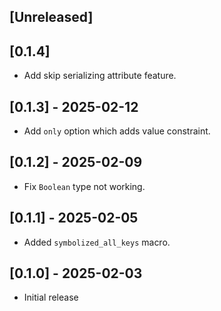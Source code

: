 ## [Unreleased]

## [0.1.4]

- Add skip serializing attribute feature.

## [0.1.3] - 2025-02-12

- Add `only` option which adds value constraint.

## [0.1.2] - 2025-02-09

- Fix `Boolean` type not working.

## [0.1.1] - 2025-02-05

- Added `symbolized_all_keys` macro.

## [0.1.0] - 2025-02-03

- Initial release
